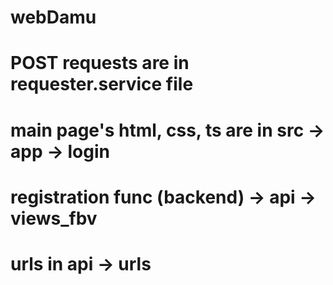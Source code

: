 # webDamu
# POST requests are in requester.service file
# main page's html, css, ts are in src -> app -> login
# registration func (backend) -> api -> views_fbv
# urls in api -> urls
